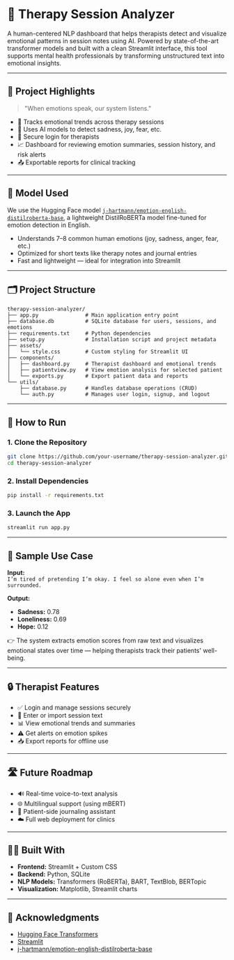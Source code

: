 # 🧠 Therapy Session Analyzer

A human-centered NLP dashboard that helps therapists detect and visualize emotional patterns in session notes using AI. Powered by state-of-the-art transformer models and built with a clean Streamlit interface, this tool supports mental health professionals by transforming unstructured text into emotional insights.

---

## 📌 Project Highlights

> "When emotions speak, our system listens."

- 🎯 Tracks emotional trends across therapy sessions  
- 🧠 Uses AI models to detect sadness, joy, fear, etc.  
- 🔐 Secure login for therapists  
- 📈 Dashboard for reviewing emotion summaries, session history, and risk alerts  
- 📤 Exportable reports for clinical tracking

---

## 🧠 Model Used

We use the Hugging Face model [`j-hartmann/emotion-english-distilroberta-base`](https://huggingface.co/j-hartmann/emotion-english-distilroberta-base), a lightweight DistilRoBERTa model fine-tuned for emotion detection in English.

- Understands 7–8 common human emotions (joy, sadness, anger, fear, etc.)  
- Optimized for short texts like therapy notes and journal entries  
- Fast and lightweight — ideal for integration into Streamlit

---

## 🗂️ Project Structure

```
therapy-session-analyzer/
├── app.py               # Main application entry point
├── database.db          # SQLite database for users, sessions, and emotions
├── requirements.txt     # Python dependencies
├── setup.py             # Installation script and project metadata
├── assets/
│   └── style.css        # Custom styling for Streamlit UI
├── components/
│   ├── dashboard.py     # Therapist dashboard and emotional trends
│   ├── patientview.py   # View emotion analysis for selected patient
│   └── exports.py       # Export patient data and reports
└── utils/
    ├── database.py      # Handles database operations (CRUD)
    └── auth.py          # Manages user login, signup, and logout
```

---

## 🚀 How to Run

### 1. Clone the Repository

```bash
git clone https://github.com/your-username/therapy-session-analyzer.git
cd therapy-session-analyzer
```

### 2. Install Dependencies

```bash
pip install -r requirements.txt
```

### 3. Launch the App

```bash
streamlit run app.py
```

---

## 💬 Sample Use Case

**Input:**  
`I’m tired of pretending I’m okay. I feel so alone even when I’m surrounded.`

**Output:**  
- **Sadness:** 0.78  
- **Loneliness:** 0.69  
- **Hope:** 0.12

👉 The system extracts emotion scores from raw text and visualizes emotional states over time — helping therapists track their patients' well-being.

---

## 🔒 Therapist Features

- ✅ Login and manage sessions securely  
- 📝 Enter or import session text  
- 📊 View emotional trends and summaries  
- ⚠️ Get alerts on emotion spikes  
- 📥 Export reports for offline use

---

## 🛣️ Future Roadmap

- 🔊 Real-time voice-to-text analysis  
- 🌐 Multilingual support (using mBERT)  
- 🧠 Patient-side journaling assistant  
- ☁️ Full web deployment for clinics

---

## 👩‍💻 Built With

- **Frontend:** Streamlit + Custom CSS  
- **Backend:** Python, SQLite  
- **NLP Models:** Transformers (RoBERTa), BART, TextBlob, BERTopic  
- **Visualization:** Matplotlib, Streamlit charts

---

## 🙏 Acknowledgments

- [Hugging Face Transformers](https://huggingface.co/models)  
- [Streamlit](https://streamlit.io)  
- [j-hartmann/emotion-english-distilroberta-base](https://huggingface.co/j-hartmann/emotion-english-distilroberta-base)
